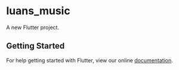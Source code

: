 # luans_music

A new Flutter project.

## Getting Started

For help getting started with Flutter, view our online
[documentation](https://flutter.io/).
